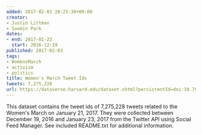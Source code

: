 ```yaml
---
added: 2017-02-03 20:25:38+00:00
creator:
- Justin Littman
- Soomin Park
dates:
- end: 2017-01-23
  start: 2016-12-19
published: 2017-02-03
tags:
- WomensMarch
- activism
- politics
title: Women's March Tweet Ids
tweets: 7,275,228
url: https://dataverse.harvard.edu/dataset.xhtml?persistentId=doi:10.7910/DVN/5ZVMOR
---
```


This dataset contains the tweet ids of 7,275,228 tweets related to the Women's March on January 21, 2017.  They were collected between December 19, 2016 and January 23, 2017 from the Twitter API using Social Feed Manager. See included README.txt for additional information.
